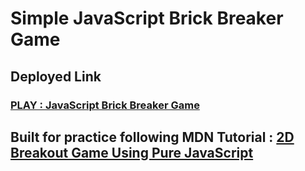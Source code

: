 # Simple JavaScript Brick Breaker Game

## Deployed Link
### [PLAY : JavaScript Brick Breaker Game](http://simple-js-game.bitballoon.com/)

## Built for practice following MDN Tutorial : [2D Breakout Game Using Pure JavaScript](https://developer.mozilla.org/en-US/docs/Games/Tutorials/2D_Breakout_game_pure_JavaScript)